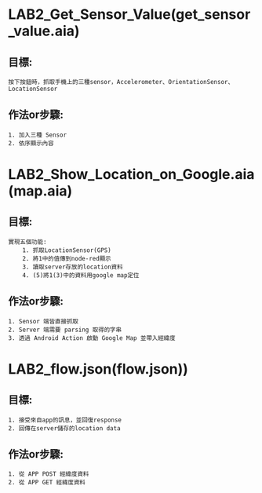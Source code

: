 # LAB2_Get_Sensor_Value(get_sensor_value.aia)
## 目標:

    按下按鈕時，抓取手機上的三種sensor，Accelerometer、OrientationSensor、LocationSensor

## 作法or步驟:

    1. 加入三種 Sensor
    2. 依序顯示內容

# LAB2_Show_Location_on_Google.aia(map.aia)

## 目標:

    實現五個功能:
        1. 抓取LocationSensor(GPS)
        2. 將1中的值傳到node-red顯示
        3. 讀取server存放的location資料
        4. (5)將1(3)中的資料用google map定位

## 作法or步驟:

    1. Sensor 端皆直接抓取
    2. Server 端需要 parsing 取得的字串
    3. 透過 Android Action 啟動 Google Map 並帶入經緯度

# LAB2_flow.json(flow.json))

## 目標:

    1. 接受來自app的訊息，並回復response
    2. 回傳在server儲存的location data

## 作法or步驟:

    1. 從 APP POST 經緯度資料
    2. 從 APP GET 經緯度資料